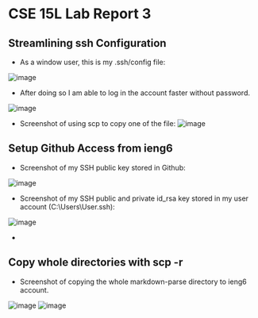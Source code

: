 # CSE 15L Lab Report 3
## Streamlining ssh Configuration
- As a window user, this is my .ssh/config file:

![image](https://user-images.githubusercontent.com/103228511/167316849-d34eb0a2-5af6-4cb1-aa7a-07cd8738a190.png)

- After doing so I am able to log in the account faster without password.

![image](https://user-images.githubusercontent.com/103228511/167317056-2d5ecf89-7aab-4650-ac4b-217a55f1aa49.png)

- Screenshot of using scp to copy one of the file:
![image](https://user-images.githubusercontent.com/103228511/167317296-89126910-a273-4113-b342-045e43495f9f.png)

## Setup Github Access from ieng6
- Screenshot of my SSH public key stored in Github:

![image](https://user-images.githubusercontent.com/103228511/167319660-c188d376-3cc6-4b84-99e6-7e65d340f418.png)

- Screenshot of my SSH public and private id_rsa key stored in my user account (C:\Users\User\.ssh):

![image](https://user-images.githubusercontent.com/103228511/167319784-3287dd32-718d-43c6-b02e-ebe938dece63.png)

- 

## Copy whole directories with scp -r
- Screenshot of copying the whole markdown-parse directory to ieng6 account.

![image](https://user-images.githubusercontent.com/103228511/167323005-8a245dd7-46d1-46cb-a186-c8b373863200.png)
![image](https://user-images.githubusercontent.com/103228511/167323091-aba3a977-baa1-41a7-a607-55a5c0923453.png)


